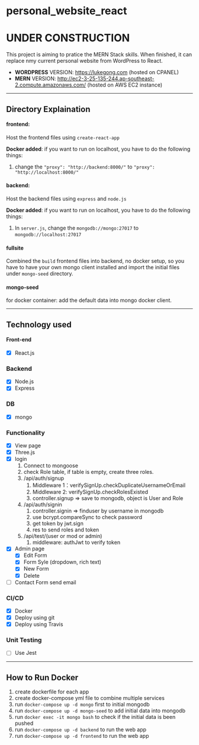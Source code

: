 # personal_website_react

# UNDER CONSTRUCTION
This project is aiming to pratice the MERN Stack skills.
When finished, it can replace nmy current personal website from WordPress to React.

* **WORDPRESS** VERSION: https://lukegong.com (hosted on CPANEL)
* **MERN** VERSION: http://ec2-3-25-135-244.ap-southeast-2.compute.amazonaws.com/  (hosted on AWS EC2 instance)

---
## Directory Explaination 

#### frontend: 
Host the frontend files using `create-react-app`

**Docker added**: if you want to run on localhost, you have to do the following things:
1. change the `"proxy": "http://backend:8000/"` to `"proxy": "http://localhost:8000/"`

#### backend:
Host the backend files using `express` and `node.js`

**Docker added**: if you want to run on localhost, you have to do the following things:
1. In `server.js`, change the `mongodb://mongo:27017` to `mongodb://localhost:27017`

#### fullsite

Combined the `build` frontend files into backend, no docker setup, so you have to have your own mongo client installed and import the initial files under `mongo-seed` directory. 


#### mongo-seed
for docker container: add the default data into mongo docker client.

---
## Technology used

#### Front-end
- [x] React.js

### Backend
- [x] Node.js
- [x] Express

### DB
- [x] mongo

### Functionality 
- [x] View page
- [x] Three.js
- [x] login
  1. Connect to mongoose
  2. check Role table, if table is empty, create three roles.
  3. /api/auth/signup
     1. Middleware 1：verifySignUp.checkDuplicateUsernameOrEmail
     2. Middleware 2: verifySignUp.checkRolesExisted
     3. controller.signup => save to mongodb, object is User and Role
  4. /api/auth/signin
     1. controller.signin => finduser by username in mongodb
     2. use bcrypt.compareSync to check password
     3. get token by jwt.sign 
     4. res to send roles and token
  5. /api/test/(user or mod or admin)
     1. middleware: authJwt to verify token
- [x] Admin page
  - [x] Edit Form
  - [x] Form Syle (dropdown, rich text)
  - [x] New Form
  - [x] Delete  
- [ ] Contact Form send email

### CI/CD
- [x] Docker
- [x] Deploy using git
- [x] Deploy using Travis

### Unit Testing
- [ ] Use Jest

---

## How to Run Docker
1. create dockerfile for each app
2. create docker-compose yml file to combine multiple services
3. run `docker-compose up -d mongo` first to initial mongodb
4. run `docker-compose up -d mongo-seed` to add initial data into mongodb
5. run `docker exec -it mongo bash` to check if the initial data is been pushed
6. run `docker-compose up -d backend` to run the web app
7. run `docker-compose up -d frontend` to run the web app

